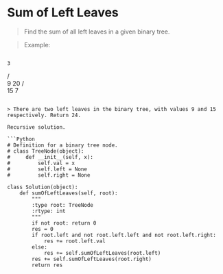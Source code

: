 # Sum of Left Leaves

> Find the sum of all left leaves in a given binary tree.

> Example:

> ```
    3
   / \
  9  20
    /  \
   15   7
```

> There are two left leaves in the binary tree, with values 9 and 15 respectively. Return 24.

Recursive solution.

```Python
# Definition for a binary tree node.
# class TreeNode(object):
#     def __init__(self, x):
#         self.val = x
#         self.left = None
#         self.right = None

class Solution(object):
    def sumOfLeftLeaves(self, root):
        """
        :type root: TreeNode
        :rtype: int
        """
        if not root: return 0
        res = 0
        if root.left and not root.left.left and not root.left.right:
            res += root.left.val
        else:
            res += self.sumOfLeftLeaves(root.left)
        res += self.sumOfLeftLeaves(root.right)
        return res
```
